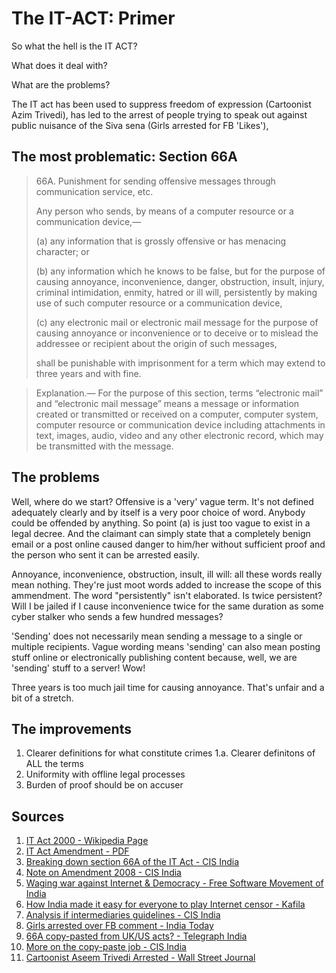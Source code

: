 The IT-ACT: Primer
==========

So what the hell is the IT ACT?

What does it deal with? 

What are the problems?

The IT act has been used to suppress freedom of expression (Cartoonist Azim Trivedi), has led to the arrest of people trying to speak out against public nuisance of the Siva sena (Girls arrested for FB 'Likes'), 

The most problematic: Section 66A
---------------------------------

> 66A. Punishment for sending offensive messages through communication service, etc.
> 
> Any person who sends, by means of a computer resource or a communication device,—
> 
> (a) any information that is grossly offensive or has menacing character; or
> 
> (b) any information which he knows to be false, but for the purpose of causing annoyance, inconvenience, danger, obstruction, insult, injury, criminal intimidation, enmity, hatred or ill will, persistently by making use of such computer resource or a communication device,
> 
> (c) any electronic mail or electronic mail message for the purpose of causing annoyance or inconvenience or to deceive or to mislead the addressee or recipient about the origin of such messages,
> 
> shall be punishable with imprisonment for a term which may extend to three years and with fine.
 

> Explanation.— For the purpose of this section, terms “electronic mail” and “electronic mail message” means a message or information created or transmitted or received on a computer, computer system, computer resource or communication device including attachments in text, images, audio, video and any other electronic record, which may be transmitted with the message.

The problems
------------

Well, where do we start? Offensive is a 'very' vague term. It's not defined adequately clearly and by itself is a very poor choice of word. Anybody could be offended by anything. So point (a) is just too vague to exist in a legal decree. And the claimant can simply state that a completely benign email or a post online caused danger to him/her without sufficient proof and the person who sent it can be arrested easily.

Annoyance, inconvenience, obstruction, insult, ill will: all these words really mean nothing. They're just moot words added to increase the scope of this ammendment. The word "persistently" isn't elaborated. Is twice persistent? Will I be jailed if I cause inconvenience twice for the same duration as some cyber stalker who sends a few hundred messages? 

'Sending' does not necessarily mean sending a message to a single or multiple recipients. Vague wording means 'sending' can also mean posting stuff online or electronically publishing content because, well, we are 'sending' stuff to a server! Wow!

Three years is too much jail time for causing annoyance. That's unfair and a bit of a stretch. 

The improvements
----------------
1. Clearer definitions for what constitute crimes
1.a. Clearer definitons of ALL the terms 
2. Uniformity with offline legal processes
3. Burden of proof should be on accuser

## Sources

1. [IT Act 2000 - Wikipedia Page](https://en.wikipedia.org/wiki/Information_Technology_Act_2000)
2. [IT Act Amendment - PDF](http://deity.gov.in/sites/upload_files/dit/files/downloads/itact2000/it_amendment_act2008.pdf (Page 9))
3. [Breaking down section 66A of the IT Act - CIS India](http://cis-india.org/internet-governance/blog/breaking-down-section-66-a-of-the-it-act)
4. [Note on Amendment 2008 - CIS India](http://cis-india.org/internet-governance/publications/it-act/short-note-on-amendment-act-2008)
5. [Waging war against Internet & Democracy - Free Software Movement of India](http://fsmi.in/waging-war-against-internet-and-democracy)
6. [How India made it easy for everyone to play Internet censor - Kafila](http://kafila.org/2012/03/23/how-india-made-it-easy-for-everyone-to-play-internet-censor/)
7. [Analysis if intermediaries guidelines - CIS India](http://cis-india.org/internet-governance/constitutional-analysis-of-intermediaries-guidelines-rules)
8. [Girls arrested over FB comment - India Today](http://indiatoday.intoday.in/story/facebook-arrest-section-66-a-it-act-supreme-court-government/1/235327.html)
9. [66A copy-pasted from UK/US acts? - Telegraph India](http://www.telegraphindia.com/1121203/jsp/frontpage/story_16268138.jsp#.UMbCXaxWGZR)
10. [More on the copy-paste job - CIS India](http://cis-india.org/news/telegraphindia-december-3-2012-gs-mudur-66a-cut-and-paste-job)
11. [Cartoonist Aseem Trivedi Arrested - Wall Street Journal](http://blogs.wsj.com/indiarealtime/2012/01/04/cartoonist-faces-ban-on-right-to-poke-fun/)
